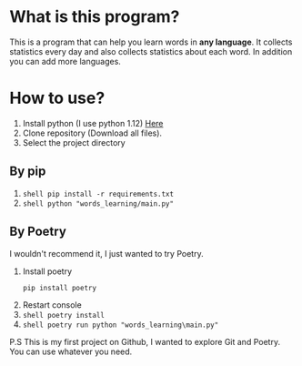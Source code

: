# What is this program?

This is a program that can help you learn words in **any language**. It collects statistics every day and also collects statistics about each word. In addition you can add more languages.

# How to use?

1. Install python (I use python 1.12) [Here](https://www.python.org/downloads/)
2. Clone repository (Download all files).
3. Select the project directory

## By pip

1. ```shell pip install -r requirements.txt```
2. ```shell python "words_learning/main.py"```


## By Poetry

I wouldn't recommend it, I just wanted to try Poetry.
1. Install poetry
    ```shell
    pip install poetry
    ```
2. Restart console
3. ```shell poetry install```
4. ```shell poetry run python "words_learning\main.py"```


P.S This is my first project on Github, I wanted to explore Git and Poetry. You can use whatever you need.